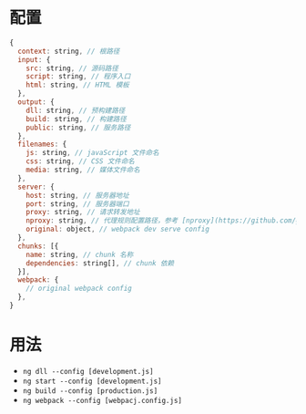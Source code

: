 # 配置

```javascript
{
  context: string, // 根路径
  input: {
    src: string, // 源码路径
    script: string, // 程序入口
    html: string, // HTML 模板
  },
  output: {
    dll: string, // 预构建路径
    build: string, // 构建路径 
    public: string, // 服务路径
  },
  filenames: {
    js: string, // javaScript 文件命名
    css: string, // CSS 文件命名
    media: string, // 媒体文件命名
  },
  server: {
    host: string, // 服务器地址
    port: string, // 服务器端口
    proxy: string, // 请求转发地址
    nproxy: string, // 代理规则配置路径，参考 [nproxy](https://github.com/goddyZhao/nproxy)
    original: object, // webpack dev serve config
  },
  chunks: [{
    name: string, // chunk 名称
    dependencies: string[], // chunk 依赖
  }],
  webpack: {
    // original webpack config
  },
}
```

# 用法
- `ng dll --config [development.js]`
- `ng start --config [development.js]`
- `ng build --config [production.js]`
- `ng webpack --config [webpacj.config.js]`
